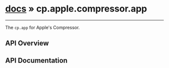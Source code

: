# [docs](index.md) » cp.apple.compressor.app
---

The `cp.app` for Apple's Compressor.

## API Overview

## API Documentation

